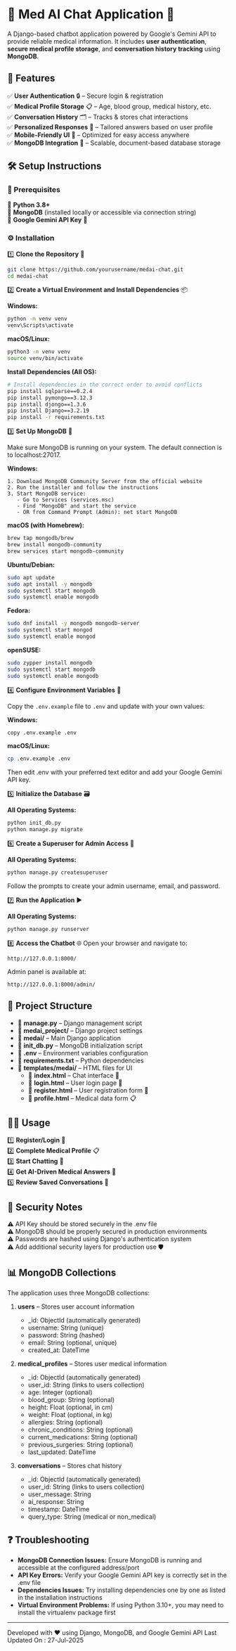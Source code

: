 # 🏥 Med AI Chat Application 💬

A Django-based chatbot application powered by Google's Gemini API to provide reliable medical information. It includes **user authentication**, **secure medical profile storage**, and **conversation history tracking** using **MongoDB**.

## 🚀 Features

✅ **User Authentication** 🔒 – Secure login & registration  
✅ **Medical Profile Storage** 📋 – Age, blood group, medical history, etc.  
✅ **Conversation History** 🗂️ – Tracks & stores chat interactions  
✅ **Personalized Responses** 🎯 – Tailored answers based on user profile  
✅ **Mobile-Friendly UI** 📱 – Optimized for easy access anywhere  
✅ **MongoDB Integration** 🍃 – Scalable, document-based database storage

## 🛠️ Setup Instructions

### 📝 Prerequisites

🔹 **Python 3.8+**  
🔹 **MongoDB** (installed locally or accessible via connection string)  
🔹 **Google Gemini API Key** 🔑  

### ⚙️ Installation

1️⃣ **Clone the Repository** 🔄  
   ```bash
   git clone https://github.com/yourusername/medai-chat.git
   cd medai-chat
   ```

2️⃣ **Create a Virtual Environment and Install Dependencies** 📦

   **Windows:**
   ```bash
   python -m venv venv
   venv\Scripts\activate
   ```

   **macOS/Linux:**
   ```bash
   python3 -m venv venv
   source venv/bin/activate
   ```
   
   **Install Dependencies (All OS):**
   ```bash
   # Install dependencies in the correct order to avoid conflicts
   pip install sqlparse==0.2.4
   pip install pymongo==3.12.3
   pip install djongo==1.3.6
   pip install Django==3.2.19
   pip install -r requirements.txt
   ```

3️⃣ **Set Up MongoDB** 🍃
   
   Make sure MongoDB is running on your system. The default connection is to localhost:27017.
   
   **Windows:**
   ```
   1. Download MongoDB Community Server from the official website
   2. Run the installer and follow the instructions
   3. Start MongoDB service:
      - Go to Services (services.msc)
      - Find "MongoDB" and start the service
      - OR from Command Prompt (Admin): net start MongoDB
   ```
   
   **macOS (with Homebrew):**
   ```bash
   brew tap mongodb/brew
   brew install mongodb-community
   brew services start mongodb-community
   ```
   
   **Ubuntu/Debian:**
   ```bash
   sudo apt update
   sudo apt install -y mongodb
   sudo systemctl start mongodb
   sudo systemctl enable mongodb
   ```

   **Fedora:**
   ```bash
   sudo dnf install -y mongodb mongodb-server
   sudo systemctl start mongod
   sudo systemctl enable mongod
   ```

   **openSUSE:**
   ```bash
   sudo zypper install mongodb
   sudo systemctl start mongodb
   sudo systemctl enable mongodb
   ```

4️⃣ **Configure Environment Variables** 🔐
   
   Copy the `.env.example` file to `.env` and update with your own values:
   
   **Windows:**
   ```bash
   copy .env.example .env
   ```
   
   **macOS/Linux:**
   ```bash
   cp .env.example .env
   ```
   
   Then edit .env with your preferred text editor and add your Google Gemini API key.

5️⃣ **Initialize the Database** 🗃️
   
   **All Operating Systems:**
   ```bash
   python init_db.py
   python manage.py migrate
   ```

6️⃣ **Create a Superuser for Admin Access** 👑
   
   **All Operating Systems:**
   ```bash
   python manage.py createsuperuser
   ```
   Follow the prompts to create your admin username, email, and password.

7️⃣ **Run the Application** ▶️
   
   **All Operating Systems:**
   ```bash
   python manage.py runserver
   ```

8️⃣ **Access the Chatbot** 🌐
   Open your browser and navigate to:
   ```
   http://127.0.0.1:8000/
   ```
   Admin panel is available at:
   ```
   http://127.0.0.1:8000/admin/
   ```

## 📁 Project Structure

- 📂 **manage.py** – Django management script
- 📂 **medai_project/** – Django project settings
- 📂 **medai/** – Main Django application
- 📂 **init_db.py** – MongoDB initialization script
- 📂 **.env** – Environment variables configuration
- 📂 **requirements.txt** – Python dependencies
- 📂 **templates/medai/** – HTML files for UI
  - 🔹 **index.html** – Chat interface 💬
  - 🔹 **login.html** – User login page 🔑
  - 🔹 **register.html** – User registration form 📝
  - 🔹 **profile.html** – Medical data form 📋

## 🏃‍♂️ Usage

1️⃣ **Register/Login** 🔑  
2️⃣ **Complete Medical Profile** 📋  
3️⃣ **Start Chatting** 💬  
4️⃣ **Get AI-Driven Medical Answers** 🤖  
5️⃣ **Review Saved Conversations** 📂  

## 🔐 Security Notes

⚠️ API Key should be stored securely in the .env file  
⚠️ MongoDB should be properly secured in production environments  
⚠️ Passwords are hashed using Django's authentication system  
⚠️ Add additional security layers for production use 🛡️

## 📊 MongoDB Collections

The application uses three MongoDB collections:

1. **users** – Stores user account information
   - _id: ObjectId (automatically generated)
   - username: String (unique)
   - password: String (hashed)
   - email: String (optional, unique)
   - created_at: DateTime

2. **medical_profiles** – Stores user medical information
   - _id: ObjectId (automatically generated)
   - user_id: String (links to users collection)
   - age: Integer (optional)
   - blood_group: String (optional)
   - height: Float (optional, in cm)
   - weight: Float (optional, in kg)
   - allergies: String (optional)
   - chronic_conditions: String (optional)
   - current_medications: String (optional)
   - previous_surgeries: String (optional)
   - last_updated: DateTime

3. **conversations** – Stores chat history
   - _id: ObjectId (automatically generated)
   - user_id: String (links to users collection)
   - user_message: String
   - ai_response: String
   - timestamp: DateTime
   - query_type: String (medical or non_medical)

## ❓ Troubleshooting

- **MongoDB Connection Issues:** Ensure MongoDB is running and accessible at the configured address/port
- **API Key Errors:** Verify your Google Gemini API key is correctly set in the .env file
- **Dependencies Issues:** Try installing dependencies one by one as listed in the installation instructions
- **Virtual Environment Problems:** If using Python 3.10+, you may need to install the virtualenv package first

---

Developed with ❤️ using Django, MongoDB, and Google Gemini API
Last Updated On : 27-Jul-2025
